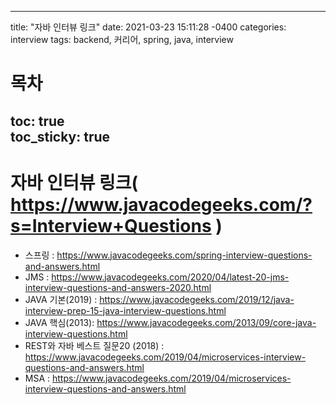 
---
title: "자바 인터뷰 링크"
date: 2021-03-23 15:11:28 -0400
categories: interview
tags: backend, 커리어, spring, java, interview
# 목차
toc: true  
toc_sticky: true 
---

# 자바 인터뷰 링크( https://www.javacodegeeks.com/?s=Interview+Questions )
- 스프링 : https://www.javacodegeeks.com/spring-interview-questions-and-answers.html
- JMS : https://www.javacodegeeks.com/2020/04/latest-20-jms-interview-questions-and-answers-2020.html
- JAVA 기본(2019) : https://www.javacodegeeks.com/2019/12/java-interview-prep-15-java-interview-questions.html
- JAVA 핵심(2013): https://www.javacodegeeks.com/2013/09/core-java-interview-questions.html
- REST와 자바 베스트 질문20 (2018) : https://www.javacodegeeks.com/2019/04/microservices-interview-questions-and-answers.html
- MSA : https://www.javacodegeeks.com/2019/04/microservices-interview-questions-and-answers.html
